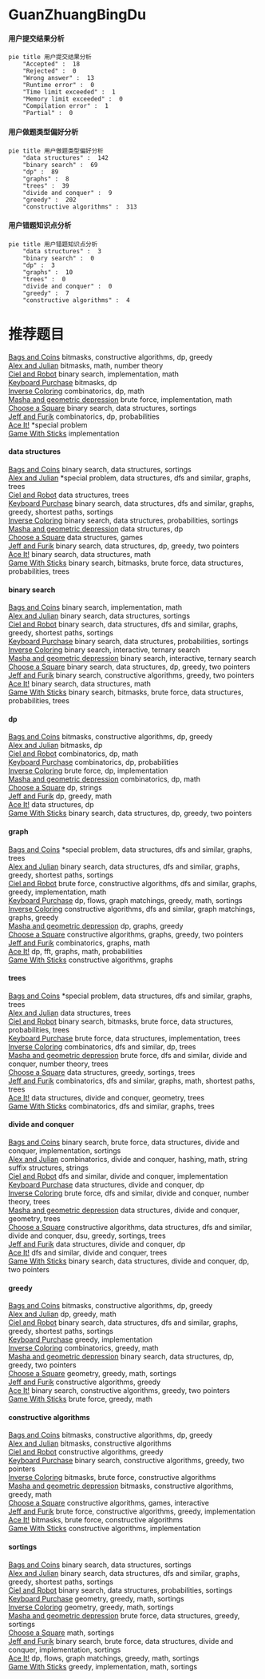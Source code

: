 # GuanZhuangBingDu
<!-- tabs:start -->
#### **用户提交结果分析**

```mermaid
pie title 用户提交结果分析
    "Accepted" :  18
    "Rejected" :  0
    "Wrong answer" :  13
    "Runtime error" :  0
    "Time limit exceeded" :  1
    "Memory limit exceeded" :  0
    "Compilation error" :  1
    "Partial" :  0
```
#### **用户做题类型偏好分析**

```mermaid
pie title 用户做题类型偏好分析
    "data structures" :  142
    "binary search" :  69
    "dp" :  89
    "graphs" :  8
    "trees" :  39
    "divide and conquer" :  9
    "greedy" :  202
    "constructive algorithms" :  313
```
#### **用户错题知识点分析**

```mermaid
pie title 用户错题知识点分析
    "data structures" :  3
    "binary search" :  0
    "dp" :  3
    "graphs" :  10
    "trees" :  0
    "divide and conquer" :  0
    "greedy" :  7
    "constructive algorithms" :  4
```
<!-- tabs:end -->
# 推荐题目
[Bags and Coins](http://codeforces.com/problemset/problem/356/D)		bitmasks,
                        constructive algorithms,
                        dp,
                        greedy		  
[Alex and Julian](http://codeforces.com/problemset/problem/1220/D)		bitmasks,
                        math,
                        number theory		  
[Ciel and Robot](http://codeforces.com/problemset/problem/321/A)		binary search,
                        implementation,
                        math		  
[Keyboard Purchase](http://codeforces.com/problemset/problem/1238/E)		bitmasks,
                        dp		  
[Inverse Coloring](http://codeforces.com/problemset/problem/1027/E)		combinatorics,
                        dp,
                        math		  
[Masha and geometric depression](http://codeforces.com/problemset/problem/789/B)		brute force,
                        implementation,
                        math		  
[Choose a Square](http://codeforces.com/problemset/problem/1221/F)		binary search,
                        data structures,
                        sortings		  
[Jeff and Furik](http://codeforces.com/problemset/problem/351/B)		combinatorics,
                        dp,
                        probabilities		  
[Ace It!](http://codeforces.com/problemset/problem/656/F)		*special problem		  
[Game With Sticks](http://codeforces.com/problemset/problem/451/A)		implementation		  
<!-- tabs:start -->
#### **data structures**
[Bags and Coins](http://codeforces.com/problemset/problem/1221/F)		binary search,
                        data structures,
                        sortings		  
[Alex and Julian](http://codeforces.com/problemset/problem/1403/B)		*special problem,
                        data structures,
                        dfs and similar,
                        graphs,
                        trees		  
[Ciel and Robot](http://codeforces.com/problemset/problem/893/F)		data structures,
                        trees		  
[Keyboard Purchase](http://codeforces.com/problemset/problem/1307/D)		binary search,
                        data structures,
                        dfs and similar,
                        graphs,
                        greedy,
                        shortest paths,
                        sortings		  
[Inverse Coloring](http://codeforces.com/problemset/problem/138/C)		binary search,
                        data structures,
                        probabilities,
                        sortings		  
[Masha and geometric depression](http://codeforces.com/problemset/problem/311/B)		data structures,
                        dp		  
[Choose a Square](http://codeforces.com/problemset/problem/1458/E)		data structures,
                        games		  
[Jeff and Furik](http://codeforces.com/problemset/problem/1492/C)		binary search,
                        data structures,
                        dp,
                        greedy,
                        two pointers		  
[Ace It!](http://codeforces.com/problemset/problem/1490/G)		binary search,
                        data structures,
                        math		  
[Game With Sticks](http://codeforces.com/problemset/problem/1479/D)		binary search,
                        bitmasks,
                        brute force,
                        data structures,
                        probabilities,
                        trees		  
#### **binary search**
[Bags and Coins](http://codeforces.com/problemset/problem/321/A)		binary search,
                        implementation,
                        math		  
[Alex and Julian](http://codeforces.com/problemset/problem/1221/F)		binary search,
                        data structures,
                        sortings		  
[Ciel and Robot](http://codeforces.com/problemset/problem/1307/D)		binary search,
                        data structures,
                        dfs and similar,
                        graphs,
                        greedy,
                        shortest paths,
                        sortings		  
[Keyboard Purchase](http://codeforces.com/problemset/problem/138/C)		binary search,
                        data structures,
                        probabilities,
                        sortings		  
[Inverse Coloring](https://codeforces.com/contest/1480/problem/C)		binary search,
                        interactive,
                        ternary search		  
[Masha and geometric depression](http://codeforces.com/problemset/problem/1479/A)		binary search,
                        interactive,
                        ternary search		  
[Choose a Square](http://codeforces.com/problemset/problem/1492/C)		binary search,
                        data structures,
                        dp,
                        greedy,
                        two pointers		  
[Jeff and Furik](http://codeforces.com/problemset/problem/1463/D)		binary search,
                        constructive algorithms,
                        greedy,
                        two pointers		  
[Ace It!](http://codeforces.com/problemset/problem/1490/G)		binary search,
                        data structures,
                        math		  
[Game With Sticks](http://codeforces.com/problemset/problem/1479/D)		binary search,
                        bitmasks,
                        brute force,
                        data structures,
                        probabilities,
                        trees		  
#### **dp**
[Bags and Coins](http://codeforces.com/problemset/problem/356/D)		bitmasks,
                        constructive algorithms,
                        dp,
                        greedy		  
[Alex and Julian](http://codeforces.com/problemset/problem/1238/E)		bitmasks,
                        dp		  
[Ciel and Robot](http://codeforces.com/problemset/problem/1027/E)		combinatorics,
                        dp,
                        math		  
[Keyboard Purchase](http://codeforces.com/problemset/problem/351/B)		combinatorics,
                        dp,
                        probabilities		  
[Inverse Coloring](http://codeforces.com/problemset/problem/327/A)		brute force,
                        dp,
                        implementation		  
[Masha and geometric depression](http://codeforces.com/problemset/problem/1105/C)		combinatorics,
                        dp,
                        math		  
[Choose a Square](https://codeforces.com/contest/1337/problem/E)		dp,
                        strings		  
[Jeff and Furik](http://codeforces.com/problemset/problem/76/D)		dp,
                        greedy,
                        math		  
[Ace It!](http://codeforces.com/problemset/problem/311/B)		data structures,
                        dp		  
[Game With Sticks](http://codeforces.com/problemset/problem/1492/C)		binary search,
                        data structures,
                        dp,
                        greedy,
                        two pointers		  
#### **graph**
[Bags and Coins](http://codeforces.com/problemset/problem/1403/B)		*special problem,
                        data structures,
                        dfs and similar,
                        graphs,
                        trees		  
[Alex and Julian](http://codeforces.com/problemset/problem/1307/D)		binary search,
                        data structures,
                        dfs and similar,
                        graphs,
                        greedy,
                        shortest paths,
                        sortings		  
[Ciel and Robot](http://codeforces.com/problemset/problem/1487/C)		brute force,
                        constructive algorithms,
                        dfs and similar,
                        graphs,
                        greedy,
                        implementation,
                        math		  
[Keyboard Purchase](http://codeforces.com/problemset/problem/1437/C)		dp,
                        flows,
                        graph matchings,
                        greedy,
                        math,
                        sortings		  
[Inverse Coloring](http://codeforces.com/problemset/problem/1470/D)		constructive algorithms,
                        dfs and similar,
                        graph matchings,
                        graphs,
                        greedy		  
[Masha and geometric depression](http://codeforces.com/problemset/problem/1476/C)		dp,
                        graphs,
                        greedy		  
[Choose a Square](http://codeforces.com/problemset/problem/1304/D)		constructive algorithms,
                        graphs,
                        greedy,
                        two pointers		  
[Jeff and Furik](http://codeforces.com/problemset/problem/1475/C)		combinatorics,
                        graphs,
                        math		  
[Ace It!](http://codeforces.com/problemset/problem/553/E)		dp,
                        fft,
                        graphs,
                        math,
                        probabilities		  
[Game With Sticks](http://codeforces.com/problemset/problem/1495/C)		constructive algorithms,
                        graphs		  
#### **trees**
[Bags and Coins](http://codeforces.com/problemset/problem/1403/B)		*special problem,
                        data structures,
                        dfs and similar,
                        graphs,
                        trees		  
[Alex and Julian](http://codeforces.com/problemset/problem/893/F)		data structures,
                        trees		  
[Ciel and Robot](http://codeforces.com/problemset/problem/1479/D)		binary search,
                        bitmasks,
                        brute force,
                        data structures,
                        probabilities,
                        trees		  
[Keyboard Purchase](http://codeforces.com/problemset/problem/1511/C)		brute force,
                        data structures,
                        implementation,
                        trees		  
[Inverse Coloring](http://codeforces.com/problemset/problem/1499/F)		combinatorics,
                        dfs and similar,
                        dp,
                        trees		  
[Masha and geometric depression](http://codeforces.com/problemset/problem/1491/E)		brute force,
                        dfs and similar,
                        divide and conquer,
                        number theory,
                        trees		  
[Choose a Square](http://codeforces.com/problemset/problem/1466/D)		data structures,
                        greedy,
                        sortings,
                        trees		  
[Jeff and Furik](http://codeforces.com/problemset/problem/1495/D)		combinatorics,
                        dfs and similar,
                        graphs,
                        math,
                        shortest paths,
                        trees		  
[Ace It!](http://codeforces.com/problemset/problem/1303/G)		data structures,
                        divide and conquer,
                        geometry,
                        trees		  
[Game With Sticks](http://codeforces.com/problemset/problem/1454/E)		combinatorics,
                        dfs and similar,
                        graphs,
                        trees		  
#### **divide and conquer**
[Bags and Coins](http://codeforces.com/problemset/problem/1461/D)		binary search,
                        brute force,
                        data structures,
                        divide and conquer,
                        implementation,
                        sortings		  
[Alex and Julian](http://codeforces.com/problemset/problem/1466/G)		combinatorics,
                        divide and conquer,
                        hashing,
                        math,
                        string suffix structures,
                        strings		  
[Ciel and Robot](http://codeforces.com/problemset/problem/1490/D)		dfs and similar,
                        divide and conquer,
                        implementation		  
[Keyboard Purchase](https://codeforces.com/contest/1483/problem/C)		data structures,
                        divide and conquer,
                        dp		  
[Inverse Coloring](http://codeforces.com/problemset/problem/1491/E)		brute force,
                        dfs and similar,
                        divide and conquer,
                        number theory,
                        trees		  
[Masha and geometric depression](http://codeforces.com/problemset/problem/1303/G)		data structures,
                        divide and conquer,
                        geometry,
                        trees		  
[Choose a Square](http://codeforces.com/problemset/problem/1494/D)		constructive algorithms,
                        data structures,
                        dfs and similar,
                        divide and conquer,
                        dsu,
                        greedy,
                        sortings,
                        trees		  
[Jeff and Furik](http://codeforces.com/problemset/problem/1482/E)		data structures,
                        divide and conquer,
                        dp		  
[Ace It!](http://codeforces.com/problemset/problem/566/C)		dfs and similar,
                        divide and conquer,
                        trees		  
[Game With Sticks](http://codeforces.com/problemset/problem/1428/F)		binary search,
                        data structures,
                        divide and conquer,
                        dp,
                        two pointers		  
#### **greedy**
[Bags and Coins](http://codeforces.com/problemset/problem/356/D)		bitmasks,
                        constructive algorithms,
                        dp,
                        greedy		  
[Alex and Julian](http://codeforces.com/problemset/problem/76/D)		dp,
                        greedy,
                        math		  
[Ciel and Robot](http://codeforces.com/problemset/problem/1307/D)		binary search,
                        data structures,
                        dfs and similar,
                        graphs,
                        greedy,
                        shortest paths,
                        sortings		  
[Keyboard Purchase](http://codeforces.com/problemset/problem/1328/C)		greedy,
                        implementation		  
[Inverse Coloring](http://codeforces.com/problemset/problem/1293/B)		combinatorics,
                        greedy,
                        math		  
[Masha and geometric depression](http://codeforces.com/problemset/problem/1492/C)		binary search,
                        data structures,
                        dp,
                        greedy,
                        two pointers		  
[Choose a Square](https://codeforces.com/contest/1496/problem/C)		geometry,
                        greedy,
                        math,
                        sortings		  
[Jeff and Furik](http://codeforces.com/problemset/problem/1493/A)		constructive algorithms,
                        greedy		  
[Ace It!](http://codeforces.com/problemset/problem/1463/D)		binary search,
                        constructive algorithms,
                        greedy,
                        two pointers		  
[Game With Sticks](http://codeforces.com/problemset/problem/1462/C)		brute force,
                        greedy,
                        math		  
#### **constructive algorithms**
[Bags and Coins](http://codeforces.com/problemset/problem/356/D)		bitmasks,
                        constructive algorithms,
                        dp,
                        greedy		  
[Alex and Julian](https://codeforces.com/contest/1480/problem/E)		bitmasks,
                        constructive algorithms		  
[Ciel and Robot](http://codeforces.com/problemset/problem/1493/A)		constructive algorithms,
                        greedy		  
[Keyboard Purchase](http://codeforces.com/problemset/problem/1463/D)		binary search,
                        constructive algorithms,
                        greedy,
                        two pointers		  
[Inverse Coloring](https://codeforces.com/contest/1456/problem/B)		bitmasks,
                        brute force,
                        constructive algorithms		  
[Masha and geometric depression](http://codeforces.com/problemset/problem/1492/D)		bitmasks,
                        constructive algorithms,
                        greedy,
                        math		  
[Choose a Square](https://codeforces.com/contest/1504/problem/D)		constructive algorithms,
                        games,
                        interactive		  
[Jeff and Furik](https://codeforces.com/contest/1483/problem/A)		brute force,
                        constructive algorithms,
                        greedy,
                        implementation		  
[Ace It!](https://codeforces.com/contest/1457/problem/D)		bitmasks,
                        brute force,
                        constructive algorithms		  
[Game With Sticks](http://codeforces.com/problemset/problem/1513/A)		constructive algorithms,
                        implementation		  
#### **sortings**
[Bags and Coins](http://codeforces.com/problemset/problem/1221/F)		binary search,
                        data structures,
                        sortings		  
[Alex and Julian](http://codeforces.com/problemset/problem/1307/D)		binary search,
                        data structures,
                        dfs and similar,
                        graphs,
                        greedy,
                        shortest paths,
                        sortings		  
[Ciel and Robot](http://codeforces.com/problemset/problem/138/C)		binary search,
                        data structures,
                        probabilities,
                        sortings		  
[Keyboard Purchase](https://codeforces.com/contest/1496/problem/C)		geometry,
                        greedy,
                        math,
                        sortings		  
[Inverse Coloring](http://codeforces.com/problemset/problem/1495/A)		geometry,
                        greedy,
                        math,
                        sortings		  
[Masha and geometric depression](http://codeforces.com/problemset/problem/1497/A)		brute force,
                        data structures,
                        greedy,
                        sortings		  
[Choose a Square](http://codeforces.com/problemset/problem/1427/A)		math,
                        sortings		  
[Jeff and Furik](http://codeforces.com/problemset/problem/1461/D)		binary search,
                        brute force,
                        data structures,
                        divide and conquer,
                        implementation,
                        sortings		  
[Ace It!](http://codeforces.com/problemset/problem/1437/C)		dp,
                        flows,
                        graph matchings,
                        greedy,
                        math,
                        sortings		  
[Game With Sticks](http://codeforces.com/problemset/problem/1473/A)		greedy,
                        implementation,
                        math,
                        sortings		  
<!-- tabs:end -->
